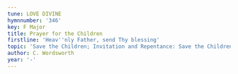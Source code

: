 ```yaml
---
tune: LOVE DIVINE
hymnnumber: '346'
key: F Major
title: Prayer for the Children
firstline: 'Heav''nly Father, send Thy blessing'
topic: 'Save the Children; Invitation and Repentance: Save the Children'
author: C. Wordsworth
year: '-'
---
```

